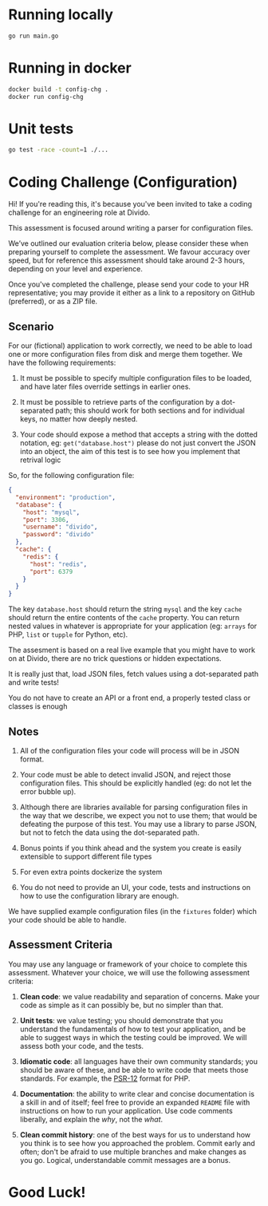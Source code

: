 # Running locally
```bash
go run main.go
```

# Running in docker
```bash
docker build -t config-chg .
docker run config-chg 
```

# Unit tests
```bash
go test -race -count=1 ./...
```

# Coding Challenge (Configuration)
Hi! If you're reading this, it's because you've been invited to take 
a coding challenge for an engineering role at Divido.

This assessment is focused around writing a parser for configuration 
files.

We’ve outlined our evaluation criteria below, please consider these when 
preparing yourself to complete the assessment. We favour accuracy over 
speed, but for reference this assessment should take around 2-3 hours, 
depending on your level and experience. 

Once you've completed the challenge, please send your code to your HR 
representative; you may provide it either as a link to a repository on 
GitHub (preferred), or as a ZIP file.


## Scenario

For our (fictional) application to work correctly, we need to
be able to load one or more configuration files from disk and
merge them together. We have the following requirements:

1. It must be possible to specify multiple configuration files
   to be loaded, and have later files override settings
   in earlier ones.

2. It must be possible to retrieve parts of the configuration
   by a dot-separated path; this should work for both sections
   and for individual keys, no matter how deeply nested.
   
3. Your code should expose a method that accepts a string with 
   the dotted notation, eg: `get("database.host")` please do not 
   just convert the JSON into an object, the aim of this test is
   to see how you implement that retrival logic
   
So, for the following configuration file:
```json
{
  "environment": "production",
  "database": {
    "host": "mysql",
    "port": 3306,
    "username": "divido",
    "password": "divido"
  },
  "cache": {
    "redis": {
      "host": "redis",
      "port": 6379
    }
  }
}
```

The key `database.host` should return the string `mysql` and the key `cache` should return the entire contents of the `cache` property.
You can return nested values in whatever is appropriate for your application (eg: `arrays` for PHP, `list` or `tupple` for Python, etc).


The assesment is based on a real live example that you might have to work on at Divido, there are no trick questions or hidden expectations.

It is really just that, load JSON files, fetch values using a dot-separated path and write tests!

You do not have to create an API or a front end, a properly tested class or classes is enough

## Notes

1. All of the configuration files your code will process will
   be in JSON format.

2. Your code must be able to detect invalid JSON, and reject
   those configuration files. This should be explicitly handled
   (eg: do not let the error bubble up).

3. Although there are libraries available for parsing configuration
   files in the way that we describe, we expect you not to use them;
   that would be defeating the purpose of this test. You may use a
   library to parse JSON, but not to fetch the data using the
   dot-separated path.

4. Bonus points if you think ahead and the system you create is easily extensible to support different file types

5. For even extra points dockerize the system 

7. You do not need to provide an UI, your code, tests and instructions
   on how to use the configuration library are enough.

We have supplied example configuration files (in the `fixtures`
folder) which your code should be able to handle.

## Assessment Criteria

You may use any language or framework of your choice to complete this
assessment. Whatever your choice, we will use the following assessment
criteria:

1. **Clean code**: we value readability and separation of concerns. Make
   your code as simple as it can possibly be, but no simpler than that.

2. **Unit tests**: we value testing; you should demonstrate that you
   understand the fundamentals of how to test your application, and be
   able to suggest ways in which the testing could be improved. We will
   assess both your code, and the tests.

3. **Idiomatic code**: all languages have their own community standards;
   you should be aware of these, and be able to write code that meets those
   standards. For example, the [PSR-12](https://www.php-fig.org/psr/psr-12/) format for PHP.

4. **Documentation**: the ability to write clear and concise documentation
   is a skill in and of itself; feel free to provide an expanded `README`
   file with instructions on how to run your application. Use code comments
   liberally, and explain the _why_, not the _what_.

5. **Clean commit history**: one of the best ways for us to understand how
   you think is to see how you approached the problem. Commit early and often;
   don't be afraid to use multiple branches and make changes as you go.
   Logical, understandable commit messages are a bonus.

# Good Luck!
